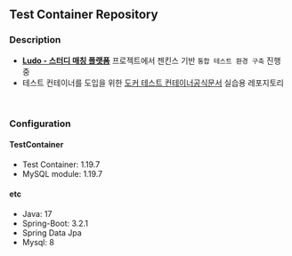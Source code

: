 ## Test Container Repository
### Description
- **[Ludo - 스터디 매칭 플랫폼](https://github.com/Ludo-SMP/ludo)** 프로젝트에서 젠킨스 기반 `통합 테스트 환경 구축` 진행 중
- 테스트 컨테이너를 도입을 위한 [도커 테스트 컨테이너공식문서](https://java.testcontainers.org/features/creating_container/) 실습용 레포지토리 

<br>

### Configuration
#### TestContainer
- Test Container: 1.19.7
- MySQL module: 1.19.7

#### etc
- Java: 17
- Spring-Boot: 3.2.1
- Spring Data Jpa
- Mysql: 8